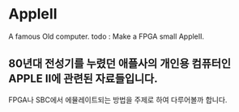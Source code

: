# AppleII
A famous Old computer.
todo : Make a FPGA small AppleII.

## 80년대 전성기를 누렸던 애플사의 개인용 컴퓨터인 APPLE II에 관련된 자료들입니다. 

FPGA나  SBC에서 에뮬레이트되는 방법을 주제로 하여 다루어볼까 합니다. 
